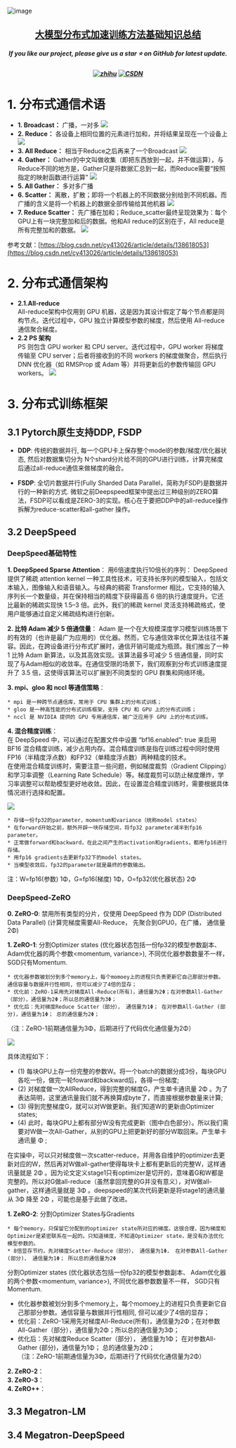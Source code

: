 ![image](https://github.com/user-attachments/assets/fa5c53c8-99fc-4720-a874-6f9210efd9bb)
<h2 align="center"> <a href="">大模型分布式加速训练方法基础知识总结</a></h2>
<h5 align="center"> If you like our project, please give us a star ⭐ on GitHub for latest update.  </h2>


<h5 align="center">
  
[![zhihu](https://img.shields.io/badge/知乎-0084FF)](https://blog.csdn.net/zwqjoy/article/details/130732601)
[![CSDN](https://img.shields.io/badge/CSDE-yellow)](https://zhuanlan.zhihu.com/p/660567767)

</h5>


# 1. 分布式通信术语
* **1. Broadcast：** 广播，一对多
![](https://github.com/GXYM/BasicKnowledge4OFFER/tree/main/DistributedTrainingknowledge/DTK-imgs/img_1.png)  
* **2. Reduce：** 各设备上相同位置的元素进行加和，并将结果呈现在一个设备上
![](https://github.com/GXYM/BasicKnowledge4OFFER/tree/main/DistributedTrainingknowledge/DTK-imgs/img-2.png)  
* **3. All Reduce：** 相当于Reduce之后再来了一个Broadcast
![](https://github.com/GXYM/BasicKnowledge4OFFER/tree/main/DistributedTrainingknowledge/DTK-imgs/img-3.png)  
* **4. Gather：** Gather的中文叫做收集（即把东西放到一起，并不做运算），与Reduce不同的地方是，Gather只是将数据汇总到一起，而Reduce需要“按照指定的映射函数进行运算”
![](https://github.com/GXYM/BasicKnowledge4OFFER/tree/main/DistributedTrainingknowledge/DTK-imgs/img-4.png)   
* **5. All Gather：** 多对多广播 
* **6. Scatter：** 离散，扩散；即将一个机器上的不同数据分别给到不同机器。而广播的含义是将一个机器上的数据全部传输给其他机器
![](https://github.com/GXYM/BasicKnowledge4OFFER/tree/main/DistributedTrainingknowledge/DTK-imgs/img-5.png) 
* **7. Reduce Scatter：** 先广播在加和；Reduce_scatter最终呈现效果为：每个GPU上有一块完整加和后的数据。他和All reduce的区别在于，All reduce是所有完整加和的数据。
![](https://github.com/GXYM/BasicKnowledge4OFFER/tree/main/DistributedTrainingknowledge/DTK-imgs/img-7.png)  


参考文献：[https://blog.csdn.net/cy413026/article/details/138618053](https://blog.csdn.net/cy413026/article/details/138618053)

# 2. 分布式通信架构

* **2.1.All-reduce**  
     All-reduce架构中仅用到 GPU 机器，这是因为其设计假定了每个节点都是同构节点。迭代过程中，GPU 独立计算模型参数的梯度，然后使用 All-reduce 通信聚合梯度。  
* **2.2 PS 架构**   
     PS 则包含 GPU worker 和 CPU server。迭代过程中，GPU worker 将梯度传输至 CPU server；后者将接收到的不同 workers 的梯度做聚合，然后执行 DNN 优化器（如 RMSProp 或 Adam 等）并将更新后的参数传输回 GPU workers。
  ![](https://github.com/GXYM/BasicKnowledge4OFFER/tree/main/DistributedTrainingknowledge/DTK-imgs/img-8.png)     


# 3. 分布式训练框架
## 3.1 Pytorch原生支持DDP, FSDP

* **DDP**: 传统的数据并行, 每一个GPU卡上保存整个model的参数/梯度/优化器状态, 然后对数据集切分为 N个shard分片给不同的GPU进行训练，计算完梯度后通过all-reduce通信来做梯度的融合。

* **FSDP**: 全切片数据并行(Fully Sharded Data Parallel，简称为FSDP)是数据并行的一种新的方式. 微软之前Deepspeed框架中提出过三种级别的ZERO算法，FSDP可以看成是ZERO-3的实现。核心在于要把DDP中的all-reduce操作拆解为reduce-scatter和all-gather 操作。


## 3.2 DeepSpeed
### **DeepSpeed基础特性** 

**1. DeepSpeed Sparse Attention**： 用6倍速度执行10倍长的序列： DeepSpeed提供了稀疏 attention kernel 一种工具性技术，可支持长序列的模型输入，包括文本输入，图像输入和语音输入。与经典的稠密 Transformer 相比，它支持的输入序列长一个数量级，并在保持相当的精度下获得最高 6 倍的执行速度提升。它还比最新的稀疏实现快 1.5–3 倍。此外，我们的稀疏 kernel 灵活支持稀疏格式，使用户能够通过自定义稀疏结构进行创新。  

**2. 比特 Adam 减少 5 倍通信量**： Adam 是一个在大规模深度学习模型训练场景下的有效的（也许是最广为应用的）优化器。然而，它与通信效率优化算法往往不兼容。因此，在跨设备进行分布式扩展时，通信开销可能成为瓶颈。我们推出了一种 1 比特 Adam 新算法，以及其高效实现。该算法最多可减少 5 倍通信量，同时实现了与Adam相似的收敛率。在通信受限的场景下，我们观察到分布式训练速度提升了 3.5 倍，这使得该算法可以扩展到不同类型的 GPU 群集和网络环境。

**3. mpi、gloo 和 nccl 等通信策略**： 
```
* mpi 是一种跨节点通信库，常用于 CPU 集群上的分布式训练；  
* gloo 是一种高性能的分布式训练框架，支持 CPU 和 GPU 上的分布式训练；  
* nccl 是 NVIDIA 提供的 GPU 专用通信库，被广泛应用于 GPU 上的分布式训练。  
```

**4. 混合精度训练**：  
在 DeepSpeed 中，可以通过在配置文件中设置 “bf16.enabled”: true 来启用 BF16 混合精度训练，减少占用内存。混合精度训练是指在训练过程中同时使用FP16（半精度浮点数）和FP32（单精度浮点数）两种精度的技术。  
在使用混合精度训练时，需要注意一些问题，例如梯度裁剪（Gradient Clipping）和学习率调整（Learning Rate Schedule）等。梯度裁剪可以防止梯度爆炸，学习率调整可以帮助模型更好地收敛。因此，在设置混合精度训练时，需要根据具体情况进行选择和配置。  

![](https://github.com/GXYM/BasicKnowledge4OFFER/tree/main/DistributedTrainingknowledge/DTK-imgs/img-9.png) 

```
* 存储一份fp32的parameter，momentum和variance（统称model states）
* 在forward开始之前，额外开辟一块存储空间，将fp32 parameter减半到fp16 parameter。
* 正常做forward和backward，在此之间产生的activation和gradients，都用fp16进行存储。
* 用fp16 gradients去更新fp32下的model states。
* 当模型收敛后，fp32的parameter就是最终的参数输出。
```
注：W=fp16(参数) 1Φ，G=fp16(梯度) 1Φ，O=fp32(优化器状态) 2Φ

### **DeepSpeed-ZeRO** 

**0. ZeRO-0**: 禁用所有类型的分片，仅使用 DeepSpeed 作为 DDP (Distributed Data Parallel) (计算完梯度需要All-Reduce， 先聚合到GPU0，在广播， 通信量2Φ)  

**1. ZeRO-1**:  分割Optimizer states (优化器状态包括一份fp32的模型参数副本、 Adam优化器的两个参数<momentum, variance>),  不同优化器参数数量不一样， SGD只有Momentum. 
```
* 优化器参数被划分到多个memory上，每个momoey上的进程只负责更新它自己那部分参数。通信容量与数据并行性相同, 但可以减少了4倍的显存；
* 优化前：ZeRO-1采用先对梯度All-Reduce(所有)，通信量为2Φ；在对参数All-Gather（部分），通信量为2Φ；所以总的通信量为3Φ；
* 优化后：先对梯度Reduce Scatter（部分）， 通信量为1Φ； 在对参数All-Gather (部分)，通信量为1Φ； 总的通信量为2Φ；
```
（注：ZeRO-1前期通信量为3Φ，后期进行了代码优化通信量为2Φ）

![](https://github.com/GXYM/BasicKnowledge4OFFER/tree/main/DistributedTrainingknowledge/DTK-imgs/img-10.png) 

具体流程如下：  
- (1) 每块GPU上存一份完整的参数W。将一个batch的数据分成3份，每块GPU各吃一份，做完一轮foward和backward后，各得一份梯度;  
- (2) 对梯度做一次AllReduce，得到完整的梯度G，产生单卡通讯量 2Φ 。为了表达简明，这里通讯量我们就不再换算成byte了，而直接根据参数量来计算;   
- (3) 得到完整梯度G，就可以对W做更新。我们知道W的更新由Optimizer states;      
- (4) 此时，每块GPU上都有部分W没有完成更新（图中白色部分）。所以我们需要对W做一次All-Gather，从别的GPU上把更新好的部分W取回来。产生单卡通讯量 Φ ;   

在实操中，可以只对梯度做一次scatter-reduce，并用各自维护的optimizer去更新对应的W，然后再对W做all-gather使得每块卡上都有更新后的完整W，这样通讯量就是 2Φ 。因为论文定义stage1只有optimizer是切开的，意味着G和W都是完整的。所以对G做all-reduce（虽然拿回完整的G并没有意义），对W做all-gather，这样通讯量就是 3Φ 。deepspeed的某次代码更新是将stage1的通讯量从 3Φ 降至 2Φ ，可能也是基于此做了改进。


**1. ZeRO-2**: 分割Optimizer States与Gradients   
```
* 每个memory，只保留它分配到的optimizer state所对应的梯度。这很合理，因为梯度和Optimizer是紧密联系在一起的。只知道梯度，不知道Optimizer state，是没有办法优化模型参数的。
* 8倍显存节约，先对梯度Scatter-Reduce（部分）， 通信量为1Φ， 在对参数All-Gather (部分)， 通信量为1Φ； 所以总的通信量为2Φ
```

分割Optimizer states (优化器状态包括一份fp32的模型参数副本、 Adam优化器的两个参数<momentum, variance>),  不同优化器参数数量不一样， SGD只有Momentum.  
* 优化器参数被划分到多个memory上，每个momoey上的进程只负责更新它自己那部分参数。通信容量与数据并行性相同, 但可以减少了4倍的显存；
* 优化前：ZeRO-1采用先对梯度All-Reduce(所有)，通信量为2Φ；在对参数All-Gather（部分），通信量为2Φ；所以总的通信量为3Φ；
* 优化后：先对梯度Reduce Scatter（部分）， 通信量为1Φ； 在对参数All-Gather (部分)，通信量为1Φ； 总的通信量为2Φ；  
（注：ZeRO-1前期通信量为3Φ，后期进行了代码优化通信量为2Φ）






**2. ZeRO-2**：  
**3. ZeRO-3**：  
**4. ZeRO++**：  

## 3.3 Megatron-LM 

## 3.4 Megatron-DeepSpeed







